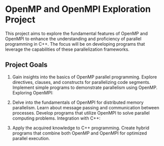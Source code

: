 # OpenMP and OpenMPI Exploration Project
This project aims to explore the fundamental features of OpenMP and OpenMPI to enhance the understanding and proficiency of parallel programming in C++. The focus will be on developing programs that leverage the capabilities of these parallelization frameworks.

## Project Goals
1. Gain insights into the basics of OpenMP parallel programming.
Explore directives, clauses, and constructs for parallelizing code segments.
Implement simple programs to demonstrate parallelism using OpenMP.
Exploring OpenMPI:

2. Delve into the fundamentals of OpenMPI for distributed memory parallelism.
Learn about message passing and communication between processes.
Develop programs that utilize OpenMPI to solve parallel computing problems.
Integration with C++:

3. Apply the acquired knowledge to C++ programming.
Create hybrid programs that combine both OpenMP and OpenMPI for optimized parallel execution.

